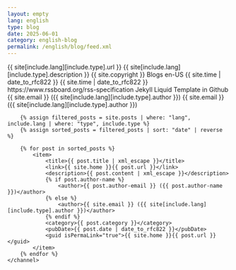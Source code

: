 ```yaml
---
layout: empty
lang: english
type: blog
date: 2025-06-01
category: english-blog
permalink: /english/blog/feed.xml
---
```


<rss xmlns:atom="http://www.w3.org/2005/Atom" version="2.0">
	<channel>
		<title>{{ site[include.lang][include.type].title }}</title>
		<link>{{ site[include.lang][include.type].url }}</link>
		<description>{{ site[include.lang][include.type].description }}</description>
		<copyright>{{ site.copyright }}</copyright>
		<category>Blogs</category>
		<language>en-US</language>
		<pubDate>{{ site.time | date_to_rfc822 }}</pubDate>
		<lastBuildDate>{{ site.time | date_to_rfc822 }}</lastBuildDate>
		<atom:link href="{{ site[include.lang][include.type].url }}/feed.xml" rel="self" type="application/rss+xml" />
		<docs>https://www.rssboard.org/rss-specification</docs>
		<generator>Jekyll Liquid Template in Github</generator>
		<managingEditor>{{ site.email }} ({{ site[include.lang][include.type].author }})</managingEditor>
		<webMaster>{{ site.email }} ({{ site[include.lang][include.type].author }})</webMaster>

		{% assign filtered_posts = site.posts | where: "lang", include.lang | where: "type", include.type %}
		{% assign sorted_posts = filtered_posts | sort: "date" | reverse %}

		{% for post in sorted_posts %}
			<item>
				<title>{{ post.title | xml_escape }}</title>
				<link>{{ site.home }}{{ post.url }}</link>
				<description>{{ post.content | xml_escape }}</description>
				{% if post.author-name %}
					<author>{{ post.author-email }} ({{ post.author-name }})</author>
				{% else %}
					<author>{{ site.email }} ({{ site[include.lang][include.type].author }})</author>
				{% endif %}
				<category>{{ post.category }}</category>
				<pubDate>{{ post.date | date_to_rfc822 }}</pubDate>
				<guid isPermaLink="true">{{ site.home }}{{ post.url }}</guid>
			</item>
		{% endfor %}
	</channel>
</rss>
